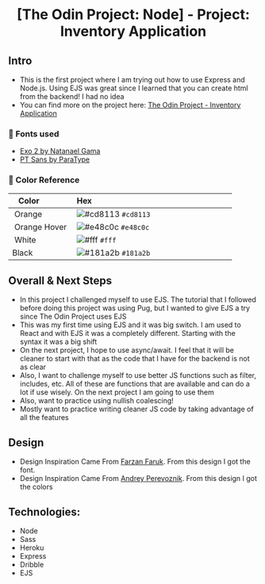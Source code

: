 <h1 align="center">
[The Odin Project: Node] - Project: Inventory Application
</h1>

## Intro

-   This is the first project where I am trying out how to use Express and Node.js. Using EJS was great since I learned that you can create html from the backend! I had no idea
-   You can find more on the project here: [The Odin Project - Inventory Application](https://www.theodinproject.com/paths/full-stack-javascript/courses/nodejs/lessons/inventory-application)

### 📗 Fonts used

-   [Exo 2 by Natanael Gama](https://fonts.google.com/specimen/Exo+2#standard-styles)
-   [PT Sans by ParaType](https://fonts.google.com/specimen/PT+Sans?query=PT+)

### 🎨 Color Reference

|  Color            |  Hex                                                                 |
| ----------------- | -------------------------------------------------------------------- |
|  Orange           |  ![#cd8113](https://placehold.co/15x15/cd8113/cd8113.png) `#cd8113`  |
|  Orange Hover     |  ![#e48c0c](https://placehold.co/15x15/e48c0c/e48c0c.png) `#e48c0c`  |
|  White            |  ![#fff](https://placehold.co/15x15/fff/fff.png) `#fff`              |
|  Black            |  ![#181a2b](https://placehold.co/15x15/181a2b/181a2b.png) `#181a2b`  |

## Overall & Next Steps

-   In this project I challenged myself to use EJS. The tutorial that I followed before doing this project was using Pug, but I wanted to give EJS a try since The Odin Project uses EJS
-   This was my first time using EJS and it was big switch. I am used to React and with EJS it was a completely different. Starting with the syntax it was a big shift
-   On the next project, I hope to use async/await. I feel that it will be cleaner to start with that as the code that I have for the backend is not as clear
-   Also, I want to challenge myself to use better JS functions such as filter, includes, etc. All of these are functions that are available and can do a lot if use wisely. On the next project I am going to use them
-   Also, want to practice using nullish coalescing!
-   Mostly want to practice writing cleaner JS code by taking advantage of all the features

## Design

-   Design Inspiration Came From [Farzan Faruk](https://dribbble.com/shots/15741690-VR-Store-Website-concept). From this design I got the font.
-   Design Inspiration Came From [Andrey Perevoznik](https://dribbble.com/shots/15710860-Game-Store-Streaming-App/attachments/7510790?mode=media). From this design I got the colors

## Technologies:

-   Node
-   Sass
-   Heroku
-   Express
-   Dribble
-   EJS
